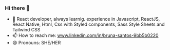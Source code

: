 ### Hi there 👋


- 🌱 React developer, always learnig. experience in Javascript, ReactJS, React Native, Html, Css with Styled components, Sass Style Sheets and Tailwind CSS
- 📫 How to reach me: www.linkedin.com/in/bruna-santos-9bb5b0220
- 😄 Pronouns: SHE/HER


